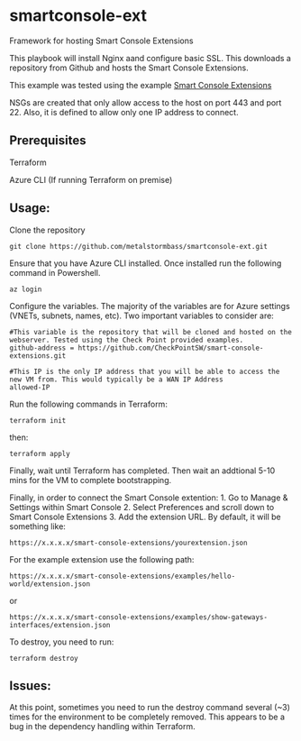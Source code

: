 # smartconsole-ext
Framework for hosting Smart Console Extensions

This playbook will install Nginx aand configure basic SSL. This downloads a repository from Github and hosts the Smart Console Extensions.

This example was tested using  the example [Smart Console Extensions](https://github.com/CheckPointSW/smart-console-extensions) 

NSGs are created that only allow access to the host on port 443 and port 22. Also, it is defined to allow only one IP address to connect.

## Prerequisites

Terraform

Azure CLI (If running Terraform on premise)

## Usage:

Clone the repository

```hcl
git clone https://github.com/metalstormbass/smartconsole-ext.git
```

Ensure that you have Azure CLI installed. Once installed run the following command in Powershell.

```hcl
az login
```

Configure the variables. The majority of the variables are for Azure settings (VNETs, subnets, names, etc). Two important variables to consider are:

```hcl
#This variable is the repository that will be cloned and hosted on the webserver. Tested using the Check Point provided examples.
github-address = https://github.com/CheckPointSW/smart-console-extensions.git

#This IP is the only IP address that you will be able to access the new VM from. This would typically be a WAN IP Address
allowed-IP
```

Run the following commands in Terraform:

```hcl
terraform init
```

then:

```hcl
terraform apply
```

Finally, wait until Terraform has completed. Then wait an addtional 5-10 mins for the VM to complete bootstrapping.

Finally, in order to connect the Smart Console extention: 
    1. Go to Manage & Settings within Smart Console
    2. Select Preferences and scroll down to Smart Console Extensions
    3. Add the extension URL. By default, it will be something like:

```hcl
https://x.x.x.x/smart-console-extensions/yourextension.json
```

For the example extension use the following path:

```hcl
https://x.x.x.x/smart-console-extensions/examples/hello-world/extension.json
```

or

```hcl
https://x.x.x.x/smart-console-extensions/examples/show-gateways-interfaces/extension.json
```

To destroy, you need to run:

```hcl
terraform destroy
```

## Issues:

At this point, sometimes you need to run the destroy  command several (~3) times for the environment to be completely removed. This appears to be a bug in the dependency handling within Terraform.